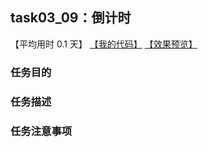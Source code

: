 ## task03_09：倒计时

【平均用时 0.1 天】
[【我的代码】](https://github.com/wangsiyuan233/MyDemo/blob/master/task03/09/task03_09.html)
[【效果预览】](https://wangsiyuan233.cn/MyDemo/task03/09/task03_09.html)

### 任务目的


### 任务描述


### 任务注意事项











